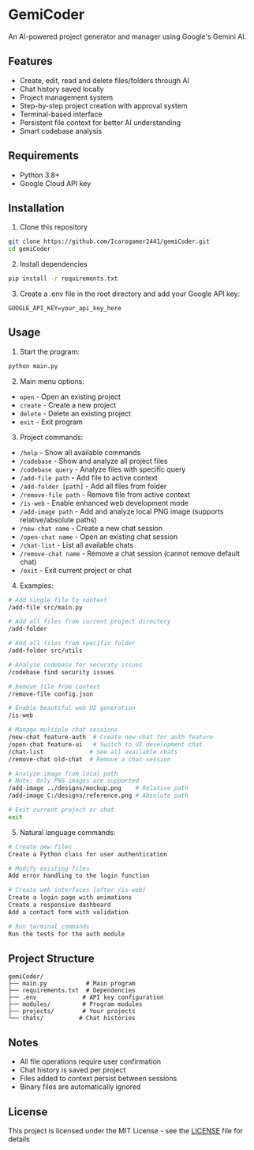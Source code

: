 # GemiCoder

An AI-powered project generator and manager using Google's Gemini AI.

## Features
- Create, edit, read and delete files/folders through AI
- Chat history saved locally
- Project management system
- Step-by-step project creation with approval system
- Terminal-based interface
- Persistent file context for better AI understanding
- Smart codebase analysis

## Requirements
- Python 3.8+
- Google Cloud API key

## Installation
1. Clone this repository
```bash
git clone https://github.com/Icarogamer2441/gemiCoder.git
cd gemiCoder
```

2. Install dependencies
```bash
pip install -r requirements.txt
```

3. Create a .env file in the root directory and add your Google API key:
```env
GOOGLE_API_KEY=your_api_key_here
```

## Usage

1. Start the program:
```bash
python main.py
```

2. Main menu options:
- `open` - Open an existing project
- `create` - Create a new project
- `delete` - Delete an existing project
- `exit` - Exit program

3. Project commands:
- `/help` - Show all available commands
- `/codebase` - Show and analyze all project files
- `/codebase query` - Analyze files with specific query
- `/add-file path` - Add file to active context
- `/add-folder [path]` - Add all files from folder
- `/remove-file path` - Remove file from active context
- `/is-web` - Enable enhanced web development mode
- `/add-image path` - Add and analyze local PNG image (supports relative/absolute paths)
- `/new-chat name` - Create a new chat session
- `/open-chat name` - Open an existing chat session
- `/chat-list` - List all available chats
- `/remove-chat name` - Remove a chat session (cannot remove default chat)
- `/exit` - Exit current project or chat

4. Examples:
```bash
# Add single file to context
/add-file src/main.py

# Add all files from current project directory
/add-folder

# Add all files from specific folder
/add-folder src/utils

# Analyze codebase for security issues
/codebase find security issues

# Remove file from context
/remove-file config.json

# Enable beautiful web UI generation
/is-web

# Manage multiple chat sessions
/new-chat feature-auth  # Create new chat for auth feature
/open-chat feature-ui   # Switch to UI development chat
/chat-list             # See all available chats
/remove-chat old-chat  # Remove a chat session

# Analyze image from local path
# Note: Only PNG images are supported
/add-image ../designs/mockup.png    # Relative path
/add-image C:/designs/reference.png # Absolute path

# Exit current project or chat
exit
```

5. Natural language commands:
```bash
# Create new files
Create a Python class for user authentication

# Modify existing files
Add error handling to the login function

# Create web interfaces (after /is-web)
Create a login page with animations
Create a responsive dashboard
Add a contact form with validation

# Run terminal commands
Run the tests for the auth module
```

## Project Structure
```
gemiCoder/
├── main.py           # Main program
├── requirements.txt  # Dependencies
├── .env             # API key configuration
├── modules/         # Program modules
├── projects/        # Your projects
└── chats/          # Chat histories
```

## Notes
- All file operations require user confirmation
- Chat history is saved per project
- Files added to context persist between sessions
- Binary files are automatically ignored

## License
This project is licensed under the MIT License - see the [LICENSE](LICENSE) file for details